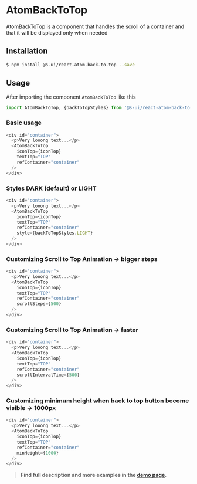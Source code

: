 # AtomBackToTop

AtomBackToTop is a component that handles the scroll of a container and that it will be displayed only when needed

## Installation

```sh
$ npm install @s-ui/react-atom-back-to-top --save
```

## Usage

After importing the component `AtomBackToTop` like this

```javascript
import AtomBackToTop, {backToTopStyles} from '@s-ui/react-atom-back-to-top'
```

### Basic usage

```javascript
<div id="container">
  <p>Very looong text...</p>
  <AtomBackToTop
    iconTop={iconTop}
    textTop="TOP"
    refContainer="container"
  />
</div>
```

### Styles DARK (default) or LIGHT

```javascript
<div id="container">
  <p>Very looong text...</p>
  <AtomBackToTop
    iconTop={iconTop}
    textTop="TOP"
    refContainer="container"
    style={backToTopStyles.LIGHT}
  />
</div>
```

### Customizing Scroll to Top Animation → bigger steps

```javascript
<div id="container">
  <p>Very looong text...</p>
  <AtomBackToTop
    iconTop={iconTop}
    textTop="TOP"
    refContainer="container"
    scrollSteps={500}
  />
</div>
```

### Customizing Scroll to Top Animation → faster

```javascript
<div id="container">
  <p>Very looong text...</p>
  <AtomBackToTop
    iconTop={iconTop}
    textTop="TOP"
    refContainer="container"
    scrollIntervalTime={500}
  />
</div>
```

### Customizing minimum height when back to top button become visible → 1000px

```javascript
<div id="container">
  <p>Very looong text...</p>
  <AtomBackToTop
    iconTop={iconTop}
    textTop="TOP"
    refContainer="container"
    minHeight={1000}
  />
</div>
```


> **Find full description and more examples in the [demo page](https://sui-components.now.sh/workbench/atom/backToTop/demo).**